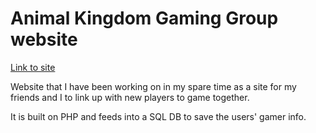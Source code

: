 # Animal Kingdom Gaming Group website

[Link to site](https://akgg.herokuapp.com/)

Website that I have been working on in my spare time as a site for my friends and I to link up with new players to game together.

It is built on PHP and feeds into a SQL DB to save the users' gamer info.
